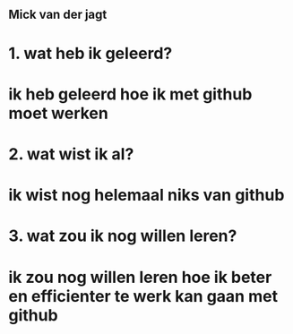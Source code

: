 ## Mick van der jagt
# 1. wat heb ik geleerd?
#  ik heb geleerd hoe ik met github moet werken

# 2. wat wist ik al?
# ik wist nog helemaal niks van github

# 3. wat zou ik nog willen leren?
# ik zou nog willen leren hoe ik beter en efficienter te werk kan gaan met github